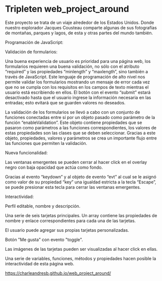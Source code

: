 # Tripleten web_project_around

Este proyecto se trata de un viaje alrededor de los Estados Unidos. Donde
nuestro explorador Jacques Cousteau comparte algunas de sus fotografías de
montañas, parques y lagos, de esta y otras partes del mundo también.

Programación de JavaScript:

Validación de formularios:

Una buena experiencia de usuario es prioridad para una página web, los
formularios requieren una buena validación, no sólo con el atributo “required”
y las propiedades “minlength” y “maxlength”, sino también a través
de JavaScript. Este lenguaje de programación de alto nivel nos permite validar
los formularios mostrando un mensaje de error cada vez que no se cumpla con
los requisitos en los campos de texto mientras el usuario está
escribiendo en ellos. El botón con el evento “submit” estará desactivado hasta
que el usuario ingrese la información necesaria en las entradas; esto evitará
que se guarden valores no deseados.

La validación de los formularios se llevó a cabo con un conjunto de funciones
conectadas entre sí por un objeto pasado como parámetro de la
función “enableValidation”. Este objeto contiene propiedades que se pasaron
como parámetros a las funciones correspondientes, los valores de estas
propiedades son las clases que se deben seleccionar. Gracias a este objeto,
propiedades, valores y parámetros se crea un importante flujo entre las
funciones que permiten la validación.

Nueva funcionalidad:

Las ventanas emergentes se pueden cerrar al hacer click en el overlay negro
con baja opacidad que actúa como fondo.

Gracias al evento “keydown” y al objeto de evento “evt” al cual se le asignó
como valor de su propiedad “key” una igualdad estricta a la tecla “Escape”,
se puede presionar esta tecla para cerrar las ventanas emergentes.

Interactividad:

Perfil editable, nombre y descripción.

Una serie de seis tarjetas principales. Un array contiene las propiedades
de nombre y enlace correspondientes para cada una de las tarjetas.

El usuario puede agregar sus propias tarjetas personalizadas.

Botón "Me gusta" con evento "toggle".

Las imágenes de las tarjetas pueden ser visualizadas al hacer click en ellas.

Una serie de variables, funciones, métodos y propiedades hacen posible
la interactividad de esta página web.

https://charleandresb.github.io/web_project_around/
